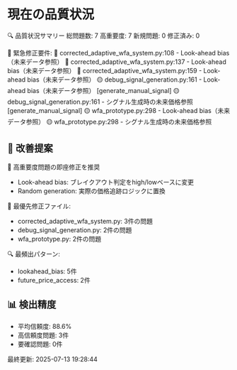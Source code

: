 # 現在の品質状況

🔍 品質状況サマリー
   総問題数: 7
   高重要度: 7
   新規問題: 0
   修正済み: 0

🚨 緊急修正要件:
   🔴 corrected_adaptive_wfa_system.py:108 - Look-ahead bias（未来データ参照）
   🔴 corrected_adaptive_wfa_system.py:137 - Look-ahead bias（未来データ参照）
   🔴 corrected_adaptive_wfa_system.py:159 - Look-ahead bias（未来データ参照）
   🟡 debug_signal_generation.py:161 - Look-ahead bias（未来データ参照） [generate_manual_signal]
   🟡 debug_signal_generation.py:161 - シグナル生成時の未来価格参照 [generate_manual_signal]
   🟡 wfa_prototype.py:298 - Look-ahead bias（未来データ参照）
   🟡 wfa_prototype.py:298 - シグナル生成時の未来価格参照

## 🎯 改善提案
🚨 高重要度問題の即座修正を推奨
   - Look-ahead bias: ブレイクアウト判定をhigh/lowベースに変更
   - Random generation: 実際の価格追跡ロジックに置換

📁 最優先修正ファイル:
   - corrected_adaptive_wfa_system.py: 3件の問題
   - debug_signal_generation.py: 2件の問題
   - wfa_prototype.py: 2件の問題

🔍 最頻出パターン:
   - lookahead_bias: 5件
   - future_price_access: 2件

## 📊 検出精度
- 平均信頼度: 88.6%
- 高信頼度問題: 3件
- 要確認問題: 0件

最終更新: 2025-07-13 19:28:44
